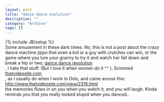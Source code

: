 ```yaml
--- 
layout: post 
title: "dance dance evolution"
description: ""
category: "Archive"
tags: []
---
```

{% include JB/setup %}  
Some amusement in these dark times. No, this is not a post about the crazy dance machine jippo that even a kid or a guy with crutches can win, or the game where you lure your granny to try it and watch her fall down and break a hip or two; <a href="http://en.wikipedia.org/wiki/Dance_Dance_Revolution">dance dance revolution</a> <br/> , I hate that stuff. (But I love it when women do it ^^ ). Scimmed <a href="http://www.thatvideosite.com">thatvideosite.com</a> <br/>, as I usually do when I work in Oslo, and came across this: <a href="http://www.thatvideosite.com/view/2316.html">http://www.thatvideosite.com/view/2316.html</a> <br/> the memories flows in on you when you watch it, and you will laugh. 
Kinda reminds you that you really looked stupid when you danced..
